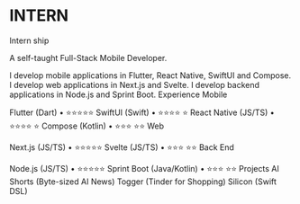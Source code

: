 # INTERN
Intern ship

A self-taught Full-Stack Mobile Developer.

I develop mobile applications in Flutter, React Native, SwiftUI and Compose.
I develop web applications in Next.js and Svelte.
I develop backend applications in Node.js and Sprint Boot.
Experience
Mobile

Flutter (Dart) • ⭐️⭐️⭐️⭐️⭐️
SwiftUI (Swift) • ⭐️⭐️⭐️⭐️ ⭐️
React Native (JS/TS) • ⭐️⭐️⭐️⭐️ ⭐️
Compose (Kotlin) • ⭐️⭐️⭐️ ⭐️⭐️
Web

Next.js (JS/TS) • ⭐️⭐️⭐️⭐️⭐️
Svelte (JS/TS) • ⭐️⭐️⭐️ ⭐️⭐️
Back End

Node.js (JS/TS) • ⭐️⭐️⭐️⭐️⭐️
Sprint Boot (Java/Kotlin) • ⭐️⭐️⭐️ ⭐️⭐️
Projects
AI Shorts (Byte-sized AI News)
Togger (Tinder for Shopping)
Silicon (Swift DSL)
